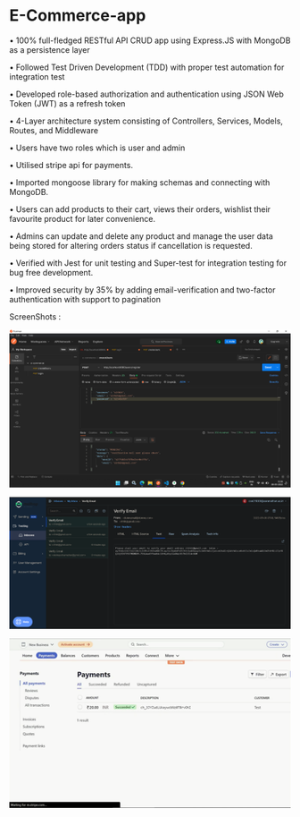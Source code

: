 # E-Commerce-app

•	100% full-fledged RESTful API CRUD app using Express.JS with MongoDB as a persistence layer

•	Followed Test Driven Development (TDD) with proper test automation for integration test

•	Developed role-based authorization and authentication using JSON Web Token (JWT) as a refresh token

•	4-Layer architecture system consisting of Controllers, Services, Models, Routes, and Middleware

•	Users have two roles which is user and admin

•	Utilised stripe api for payments.

•	Imported mongoose library for making schemas and connecting with MongoDB.

•	Users can add products to their cart, views their orders, wishlist their favourite product for later convenience.

•	Admins can update and delete any product and manage the user data being stored for altering orders status if cancellation is requested.

•	Verified with Jest for unit testing and Super-test for integration testing for bug free development.

•	Improved security by 35% by adding email-verification and two-factor authentication with support to pagination


ScreenShots :

![Screenshot](postman_mail_ss.png)


![Screenshot](mail_ss.png)


![Screenshot](payment_ss.png)




